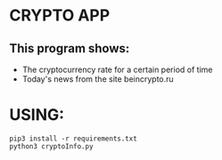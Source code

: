 # CRYPTO APP


## This program shows:
- The cryptocurrency rate for a certain period of time
- Today's news from the site beincrypto.ru



# USING:
```
pip3 install -r requirements.txt
python3 cryptoInfo.py
```
